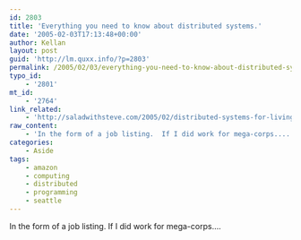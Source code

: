 ```yaml
---
id: 2803
title: 'Everything you need to know about distributed systems.'
date: '2005-02-03T17:13:48+00:00'
author: Kellan
layout: post
guid: 'http://lm.quxx.info/?p=2803'
permalink: /2005/02/03/everything-you-need-to-know-about-distributed-systems/
typo_id:
    - '2801'
mt_id:
    - '2764'
link_related:
    - 'http://saladwithsteve.com/2005/02/distributed-systems-for-living.html'
raw_content:
    - 'In the form of a job listing.  If I did work for mega-corps....'
categories:
    - Aside
tags:
    - amazon
    - computing
    - distributed
    - programming
    - seattle
---
```


In the form of a job listing. If I did work for mega-corps….